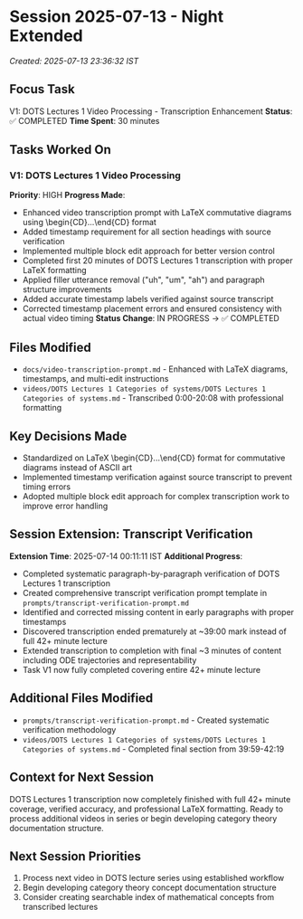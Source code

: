 # Session 2025-07-13 - Night Extended
*Created: 2025-07-13 23:36:32 IST*

## Focus Task
V1: DOTS Lectures 1 Video Processing - Transcription Enhancement
**Status**: ✅ COMPLETED
**Time Spent**: 30 minutes

## Tasks Worked On
### V1: DOTS Lectures 1 Video Processing
**Priority**: HIGH
**Progress Made**:
- Enhanced video transcription prompt with LaTeX commutative diagrams using \begin{CD}...\end{CD} format
- Added timestamp requirement for all section headings with source verification
- Implemented multiple block edit approach for better version control
- Completed first 20 minutes of DOTS Lectures 1 transcription with proper LaTeX formatting
- Applied filler utterance removal ("uh", "um", "ah") and paragraph structure improvements
- Added accurate timestamp labels verified against source transcript
- Corrected timestamp placement errors and ensured consistency with actual video timing
**Status Change**: IN PROGRESS → ✅ COMPLETED

## Files Modified
- `docs/video-transcription-prompt.md` - Enhanced with LaTeX diagrams, timestamps, and multi-edit instructions
- `videos/DOTS Lectures 1 Categories of systems/DOTS Lectures 1 Categories of systems.md` - Transcribed 0:00-20:08 with professional formatting

## Key Decisions Made
- Standardized on LaTeX \begin{CD}...\end{CD} format for commutative diagrams instead of ASCII art
- Implemented timestamp verification against source transcript to prevent timing errors
- Adopted multiple block edit approach for complex transcription work to improve error handling

## Session Extension: Transcript Verification
**Extension Time**: 2025-07-14 00:11:11 IST
**Additional Progress**:
- Completed systematic paragraph-by-paragraph verification of DOTS Lectures 1 transcription
- Created comprehensive transcript verification prompt template in `prompts/transcript-verification-prompt.md`
- Identified and corrected missing content in early paragraphs with proper timestamps
- Discovered transcription ended prematurely at ~39:00 mark instead of full 42+ minute lecture
- Extended transcription to completion with final ~3 minutes of content including ODE trajectories and representability
- Task V1 now fully completed covering entire 42+ minute lecture

## Additional Files Modified
- `prompts/transcript-verification-prompt.md` - Created systematic verification methodology
- `videos/DOTS Lectures 1 Categories of systems/DOTS Lectures 1 Categories of systems.md` - Completed final section from 39:59-42:19

## Context for Next Session
DOTS Lectures 1 transcription now completely finished with full 42+ minute coverage, verified accuracy, and professional LaTeX formatting. Ready to process additional videos in series or begin developing category theory documentation structure.

## Next Session Priorities
1. Process next video in DOTS lecture series using established workflow
2. Begin developing category theory concept documentation structure
3. Consider creating searchable index of mathematical concepts from transcribed lectures
